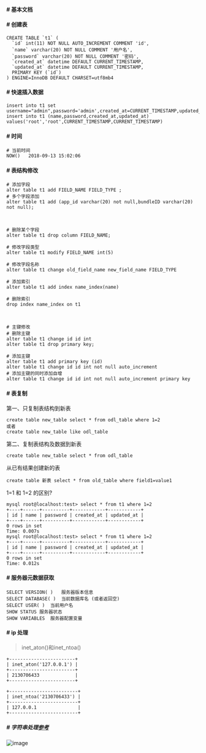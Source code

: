 #### # 基本文档

#### # 创建表

    CREATE TABLE `t1` (
      `id` int(11) NOT NULL AUTO_INCREMENT COMMENT 'id',
      `name` varchar(20) NOT NULL COMMENT '用户名',
      `password` varchar(20) NOT NULL COMMENT '密码',
      `created_at` datetime DEFAULT CURRENT_TIMESTAMP,
      `updated_at` datetime DEFAULT CURRENT_TIMESTAMP,
      PRIMARY KEY (`id`)
    ) ENGINE=InnoDB DEFAULT CHARSET=utf8mb4

#### # 快速插入数据

    insert into t1 set username="admin",password='admin',created_at=CURRENT_TIMESTAMP,updated_at=CURRENT_TIMESTAMP
    insert into t1 (name,password,created_at,updated_at) values('root','root',CURRENT_TIMESTAMP,CURRENT_TIMESTAMP)
    

#### # 时间
    
    # 当前时间
    NOW()   2018-09-13 15:02:06

#### # 表结构修改
    
    # 添加字段
    alter table t1 add FIELD_NAME FIELD_TYPE ;
    # 多个字段添加
    alter table t1 add (app_id varchar(20) not null,bundleID varchar(20) not null);



    # 删除某个字段
    alter table t1 drop column FIELD_NAME;
    
    # 修改字段类型
    alter table t1 modify FIELD_NAME int(5)
    
    # 修改字段名称
    alter table t1 change old_field_name new_field_name FIELD_TYPE
    
    # 添加索引
    alter table t1 add index name_index(name)
    
    # 删除索引
    drop index name_index on t1
    
    
    
    # 主键修改
    # 删除主键
    alter table t1 change id id int
    alter table t1 drop primary key;
        
    # 添加主键
    alter table t1 add primary key (id)
    alter table t1 change id id int not null auto_increment 
    # 添加主键的同时添加自增
    alter table t1 change id id int not null auto_increment primary key
    
#### # 表复制


第一、只复制表结构到新表

    create table new_table select * from odl_table where 1=2
    或者
    create table new_table like odl_table 

第二、复制表结构及数据到新表

    create table new_table select * from odl_table 

从已有结果创建新的表

    create table 新表 select * from old_table where field1=value1 

1=1 和 1=2 的区别?

    mysql root@localhost:test> select * from t1 where 1=2
    +----+------+----------+------------+------------+
    | id | name | password | created_at | updated_at |
    +----+------+----------+------------+------------+
    0 rows in set
    Time: 0.007s
    mysql root@localhost:test> select * from t1 where 1=2
    +----+------+----------+------------+------------+
    | id | name | password | created_at | updated_at |
    +----+------+----------+------------+------------+
    0 rows in set
    Time: 0.012s

#### # 服务器元数据获取
    
    SELECT VERSION( )	服务器版本信息
    SELECT DATABASE( )	当前数据库名 (或者返回空)
    SELECT USER( )	当前用户名
    SHOW STATUS	服务器状态
    SHOW VARIABLES	服务器配置变量


#### # ip 处理
> inet_aton()和inet_ntoa()

    +------------------------+
    | inet_aton('127.0.0.1') |
    +------------------------+
    | 2130706433             |
    +------------------------+
    
    +-------------------------+
    | inet_ntoa('2130706433') |
    +-------------------------+
    | 127.0.0.1               |
    +-------------------------+
    

##### # 字符串处理[参考](https://www.cnblogs.com/geaozhang/p/6739303.html)

![image](http://oj74t8laa.bkt.clouddn.com/md/mysql/1113510-20170420154333931-7624401.png)
